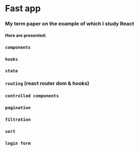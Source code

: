 # Fast app
### My term paper on the example of which I study React
#### Here are presented:
### `components`
### `hooks`
### `state`
### `routing` (react router dom & hooks)
### `controlled components`
### `pagination`
### `filtration`
### `sort`
### `login form`
